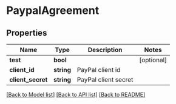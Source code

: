 # PaypalAgreement

## Properties
Name | Type | Description | Notes
------------ | ------------- | ------------- | -------------
**test** | **bool** |  | [optional] 
**client_id** | **string** | PayPal client id | 
**client_secret** | **string** | PayPal client secret | 

[[Back to Model list]](../../README.md#documentation-for-models) [[Back to API list]](../../README.md#documentation-for-api-endpoints) [[Back to README]](../../README.md)

